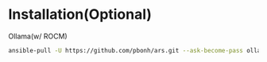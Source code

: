 # Installation(Optional)

Ollama(w/ ROCM)
```bash
ansible-pull -U https://github.com/pbonh/ars.git --ask-become-pass ollama.yml -e "{rocm_support: true}"
```
